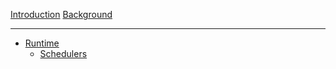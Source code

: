 
[Introduction](./introduction.md)
[Background]()

---

- [Runtime](./runtime/index.md)
  - [Schedulers](./runtime/schedulers/index.md)
